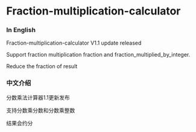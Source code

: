 # Fraction-multiplication-calculator
### In English

  Fraction-multiplication-calculator V1.1 update released

  Support fraction multiplication fraction and fraction_multiplied_by_integer.

  Reduce the fraction of result

### 中文介绍

分数乘法计算器1.1更新发布

支持分数乘分数和分数乘整数

结果会约分
